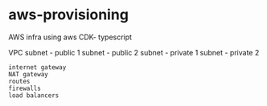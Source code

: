 # aws-provisioning
AWS infra using aws CDK- typescript

VPC
    subnet - public 1
    subnet - public 2
    subnet - private 1
    subnet - private 2

    internet gateway
    NAT gateway
    routes
    firewalls
    load balancers
